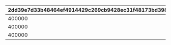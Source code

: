 |2dd39e7d33b48464ef4914429c269cb9428ec31f48173bd3987a39319bafb442|51e8ecb420a8ea6fed8bf0a18a04d37e782e4e905e214064d306f3f12538c7aa|d2d8f4965cf1c2177f2d1cb84550a016a33a689cb46b05d97ffa6d1e47ca2132|fc76da5ec82863352fa489b9fab519bf65a30130d55dad5b2186b113fee455db|52648dfb9eea80f92a2b149d26a3a8d913a7a9b8ebdd787e46327f02fbac18f7|a57a08581e70eb1ba47f7ac284bb16fa80f0a6d53f22c3f6ab9d6b1ebaa3c7c5|4fdd1616aff75337a5b52d5d26127a10af877c0f0c3467b775ff23894ff86ea4|81650b0c8c68bef66baaf7f0e0227c5e6d996778b33b2816acd5bd8beb337398|b2a7eb207096e2c8187055a5c1fcb2cd55d49fdae1ed01ec166a65f419c5736a|7b2ca0b278bd3be5b1815bd0d3a78d78e528b56ba9c105ccf5ed98289151173f|2d4c4506116c6957ae5a73513e70d6a951420d25053e6fc572693133c906be58|
| --- | --- | --- | --- | --- | --- | --- | --- | --- | --- | --- |
|400000|200|1000000|200|50|400000|300|3000|300|1|1200|
|400000|300|2000000|300|100|600000|400|4000|400|2|1800|
|400000|400|3000000|400|150|800000|600|5000|600|3|2400|